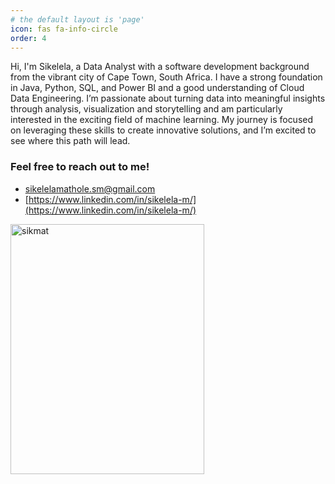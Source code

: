 ```yaml
---
# the default layout is 'page'
icon: fas fa-info-circle
order: 4
---
```



Hi, I'm Sikelela, a  Data Analyst with a software development background from the vibrant city of Cape Town, South Africa. I have a strong foundation in Java, Python, SQL, and Power BI and a good understanding of Cloud Data Engineering. I’m passionate about turning data into meaningful insights through analysis, visualization and storytelling and am particularly interested in the exciting field of machine learning. My journey is focused on leveraging these skills to create innovative solutions, and I’m excited to see where this path will lead.

### Feel free to reach out to me!
* sikelelamathole.sm@gmail.com
* [https://www.linkedin.com/in/sikelela-m/](https://www.linkedin.com/in/sikelela-m/)
  
<img src ="https://github.com/user-attachments/assets/107e22a9-1b0f-47f3-89f2-fca2ed24fae7" width="310" height="400" alt="sikmat">
